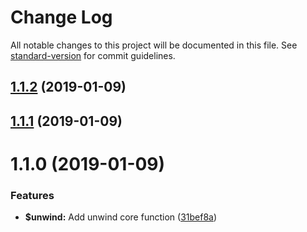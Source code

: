 # Change Log

All notable changes to this project will be documented in this file. See [standard-version](https://github.com/conventional-changelog/standard-version) for commit guidelines.

<a name="1.1.2"></a>
## [1.1.2](https://github.com/edwincen/unwind/compare/v1.1.1...v1.1.2) (2019-01-09)



<a name="1.1.1"></a>
## [1.1.1](https://github.com/edwincen/unwind/compare/v1.1.0...v1.1.1) (2019-01-09)



<a name="1.1.0"></a>
# 1.1.0 (2019-01-09)


### Features

* **$unwind:** Add unwind core function ([31bef8a](https://github.com/edwincen/unwind/commit/31bef8a))

